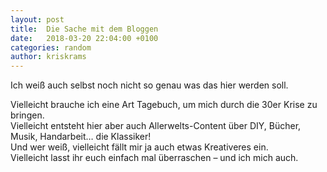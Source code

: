 ```yaml
---
layout: post
title:  Die Sache mit dem Bloggen
date:   2018-03-20 22:04:00 +0100
categories: random
author: kriskrams
---
```


Ich weiß auch selbst noch nicht so genau was das hier werden soll.

Vielleicht brauche ich eine Art Tagebuch, um mich durch die 30er Krise zu bringen. <br>
Vielleicht entsteht hier aber auch Allerwelts-Content über DIY, Bücher, Musik, Handarbeit… die Klassiker!<br>
Und wer weiß, vielleicht fällt mir ja auch etwas Kreativeres ein.<br>
Vielleicht lasst ihr euch einfach mal überraschen – und ich mich auch.

